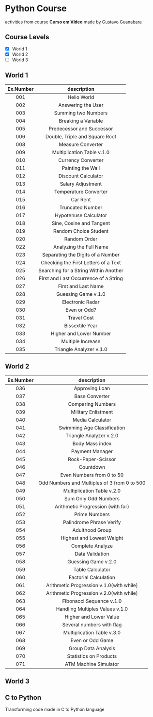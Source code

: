 # Python Course
activities from course [**Curso em Vídeo**](https://www.cursoemvideo.com/) 
made by [Gustavo Guanabara](https://github.com/gustavoguanabara) 

## Course Levels
- [x] World 1
- [x] World 2
- [ ] World 3

## World 1 
Ex.Number | description         
:--:      | :--:
001       | Hello World
002       | Answering the User
003       | Summing two Numbers
004       | Breaking a Variable
005       | Predecessor and Successor
006       | Double, Triple and Square Root
008       | Measure Converter
009       | Multiplication Table v.1.0
010       | Currency Converter
011       | Painting the Wall
012       | Discount Calculator
013       | Salary Adjustment
014       | Temperature Converter
015       | Car Rent
016       | Truncated Number
017       | Hypotenuse Calculator
018       | Sine, Cosine and Tangent
019       | Random Choice Student
020       | Random Order 
022       | Analyzing the Full Name
023       | Separating the Digits of a Number
024       | Checking the First Letters of a Text
025       | Searching for a String Within Another
026       | First and Last Occurrence of a String
027       | First and Last Name
028       | Guessing Game v.1.0
029       | Electronic Radar
030       | Even or Odd?
031       | Travel Cost
032       | Bissextile Year
033       | Higher and Lower Number
034       | Multiple Increase
035       | Triangle Analyzer v.1.0

## World 2
Ex.Number | description         
:--:      | :--:
036       | Approving Loan
037       | Base Converter
038       | Comparing Numbers
039       | Military Enlistment
040       | Media Calculator
041       | Swimming Age Classification
042       | Triangle Analyzer v.2.0
043       | Body Mass index 
044       | Payment Manager
045       | Rock-Paper-Scissor
046       | Countdown
047       | Even Numbers from 0 to 50
048       | Odd Numbers and Multiples of 3 from 0 to 500
049       | Multiplication Table v.2.0
050       | Sum Only Odd Numbers
051       | Arithmetic Progression (with for)
052       | Prime Numbers
053       | Palindrome Phrase Verify 
054       | Adulthood Group
055       | Highest and Lowest Weight
056       | Complete Analyze
057       | Data Validation
058       | Guessing Game v.2.0
059       | Table Calculator
060       | Factorial Calculation
061       | Arithmetic Progression v.1.0(with while)
062       | Arithmetic Progression v.2.0(with while)
063       | Fibonacci Sequence v.1.0
064       | Handling Multiples Values v.1.0
065       | Higher and Lower Value
066       | Several numbers with flag
067       | Multiplication Table v.3.0
068       | Even or Odd Game
069       | Group Data Analysis
070       | Statistics on Products
071       | ATM Machine Simulator

## World 3

## C to Python
Transforming code made in C to Python language
